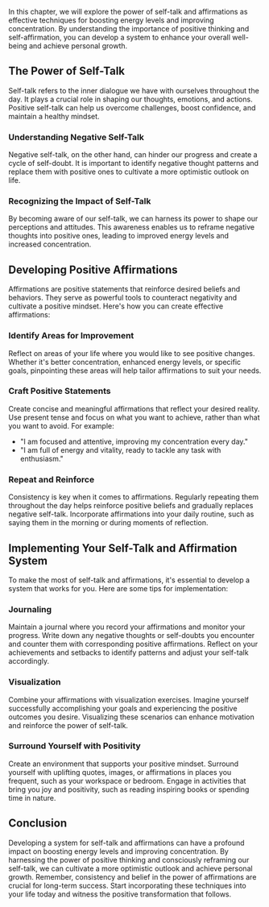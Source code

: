 
In this chapter, we will explore the power of self-talk and affirmations as effective techniques for boosting energy levels and improving concentration. By understanding the importance of positive thinking and self-affirmation, you can develop a system to enhance your overall well-being and achieve personal growth.

The Power of Self-Talk
----------------------

Self-talk refers to the inner dialogue we have with ourselves throughout the day. It plays a crucial role in shaping our thoughts, emotions, and actions. Positive self-talk can help us overcome challenges, boost confidence, and maintain a healthy mindset.

### Understanding Negative Self-Talk

Negative self-talk, on the other hand, can hinder our progress and create a cycle of self-doubt. It is important to identify negative thought patterns and replace them with positive ones to cultivate a more optimistic outlook on life.

### Recognizing the Impact of Self-Talk

By becoming aware of our self-talk, we can harness its power to shape our perceptions and attitudes. This awareness enables us to reframe negative thoughts into positive ones, leading to improved energy levels and increased concentration.

Developing Positive Affirmations
--------------------------------

Affirmations are positive statements that reinforce desired beliefs and behaviors. They serve as powerful tools to counteract negativity and cultivate a positive mindset. Here's how you can create effective affirmations:

### Identify Areas for Improvement

Reflect on areas of your life where you would like to see positive changes. Whether it's better concentration, enhanced energy levels, or specific goals, pinpointing these areas will help tailor affirmations to suit your needs.

### Craft Positive Statements

Create concise and meaningful affirmations that reflect your desired reality. Use present tense and focus on what you want to achieve, rather than what you want to avoid. For example:

* "I am focused and attentive, improving my concentration every day."
* "I am full of energy and vitality, ready to tackle any task with enthusiasm."

### Repeat and Reinforce

Consistency is key when it comes to affirmations. Regularly repeating them throughout the day helps reinforce positive beliefs and gradually replaces negative self-talk. Incorporate affirmations into your daily routine, such as saying them in the morning or during moments of reflection.

Implementing Your Self-Talk and Affirmation System
--------------------------------------------------

To make the most of self-talk and affirmations, it's essential to develop a system that works for you. Here are some tips for implementation:

### Journaling

Maintain a journal where you record your affirmations and monitor your progress. Write down any negative thoughts or self-doubts you encounter and counter them with corresponding positive affirmations. Reflect on your achievements and setbacks to identify patterns and adjust your self-talk accordingly.

### Visualization

Combine your affirmations with visualization exercises. Imagine yourself successfully accomplishing your goals and experiencing the positive outcomes you desire. Visualizing these scenarios can enhance motivation and reinforce the power of self-talk.

### Surround Yourself with Positivity

Create an environment that supports your positive mindset. Surround yourself with uplifting quotes, images, or affirmations in places you frequent, such as your workspace or bedroom. Engage in activities that bring you joy and positivity, such as reading inspiring books or spending time in nature.

Conclusion
----------

Developing a system for self-talk and affirmations can have a profound impact on boosting energy levels and improving concentration. By harnessing the power of positive thinking and consciously reframing our self-talk, we can cultivate a more optimistic outlook and achieve personal growth. Remember, consistency and belief in the power of affirmations are crucial for long-term success. Start incorporating these techniques into your life today and witness the positive transformation that follows.

